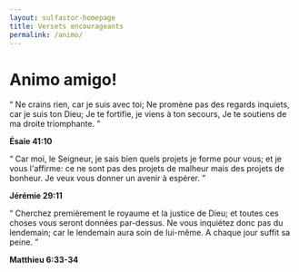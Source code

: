 ```yaml
---
layout: sulfastor-homepage
title: Versets encourageants
permalink: /animo/
---
```

<h1> Animo amigo! </h1>

<p><q>
    Ne crains rien, car je suis avec toi; Ne promène pas des regards
    inquiets, car je suis ton Dieu; Je te fortifie, je viens à ton
    secours, Je te soutiens de ma droite triomphante.
</q></p> <span><b>Ésaie 41:10</b></span>

<p><q>
    Car moi, le Seigneur, je sais bien quels projets je forme pour
    vous; et je vous l'affirme: ce ne sont pas des projets de malheur
    mais des projets de bonheur. Je veux vous donner un avenir à
    espérer.
</q></p><span><b>Jérémie 29:11</b></span>


<p><q>
    Cherchez premièrement le royaume et la justice de Dieu; et toutes ces
    choses vous seront données par-dessus.  Ne vous inquiétez donc pas du
    lendemain; car le lendemain aura soin de lui-même. A chaque jour
    suffit sa peine. 

</q></p><span><b>Matthieu 6:33-34</b></span>
